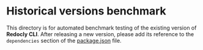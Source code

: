 # Historical versions benchmark

This directory is for automated benchmark testing of the existing version of **Redocly CLI**.
After releasing a new version, please add its reference to the `dependencies` section of the [package.json](./package.json) file.
